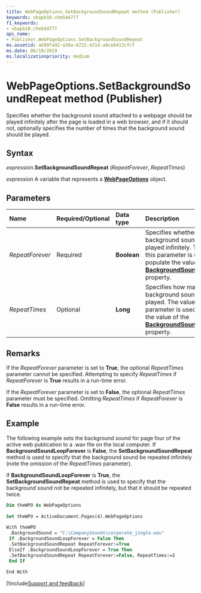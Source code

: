 ```yaml
---
title: WebPageOptions.SetBackgroundSoundRepeat method (Publisher)
keywords: vbapb10.chm544777
f1_keywords:
- vbapb10.chm544777
api_name:
- Publisher.WebPageOptions.SetBackgroundSoundRepeat
ms.assetid: a699fa92-a36a-6722-431d-a0ce8413cfcf
ms.date: 06/18/2019
ms.localizationpriority: medium
---
```



# WebPageOptions.SetBackgroundSoundRepeat method (Publisher)

Specifies whether the background sound attached to a webpage should be played infinitely after the page is loaded in a web browser, and if it should not, optionally specifies the number of times that the background sound should be played.


## Syntax

_expression_.**SetBackgroundSoundRepeat** (_RepeatForever_, _RepeatTimes_)

_expression_ A variable that represents a **[WebPageOptions](Publisher.WebPageOptions.md)** object.


## Parameters

|Name|Required/Optional|Data type|Description|
|:-----|:-----|:-----|:-----|
|_RepeatForever_|Required| **Boolean**|Specifies whether the background sound should be played infinitely. The value of this parameter is used to populate the value of the **[BackgroundSoundLoopForever](Publisher.WebPageOptions.BackgroundSoundLoopForever.md)** property.|
|_RepeatTimes_|Optional| **Long**|Specifies how many times the background sound should be played. The value of this parameter is used to populate the value of the **[BackgroundSoundLoopCount](Publisher.WebPageOptions.BackgroundSoundLoopCount.md)** property.|

## Remarks

If the _RepeatForever_ parameter is set to **True**, the optional _RepeatTimes_ parameter cannot be specified. Attempting to specify _RepeatTimes_ if _RepeatForever_ is **True** results in a run-time error.

If the _RepeatForever_ parameter is set to **False**, the optional _RepeatTimes_ parameter must be specified. Omitting _RepeatTimes_ if _RepeatForever_ is **False** results in a run-time error.


## Example

The following example sets the background sound for page four of the active web publication to a .wav file on the local computer. If **BackgroundSoundLoopForever** is **False**, the **SetBackgroundSoundRepeat** method is used to specify that the background sound be repeated infinitely (note the omission of the _RepeatTimes_ parameter). 

If **BackgroundSoundLoopForever** is **True**, the **SetBackgroundSoundRepeat** method is used to specify that the background sound not be repeated infinitely, but that it should be repeated twice.

```vb
Dim theWPO As WebPageOptions 
 
Set theWPO = ActiveDocument.Pages(4).WebPageOptions 
 
With theWPO 
 .BackgroundSound = "C:\CompanySounds\corporate_jingle.wav" 
 If .BackgroundSoundLoopForever = False Then 
 .SetBackgroundSoundRepeat RepeatForever:=True 
 ElseIf .BackgroundSoundLoopForever = True Then 
 .SetBackgroundSoundRepeat RepeatForever:=False, RepeatTimes:=2 
 End If 
 
End With
```

[!include[Support and feedback](~/includes/feedback-boilerplate.md)]